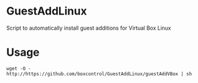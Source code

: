 # GuestAddLinux
Script to automatically install guest additions for Virtual Box Linux

# Usage
```
wget -O -http://https://github.com/boxcontrol/GuestAddLinux/guestAddVBox | sh
```
